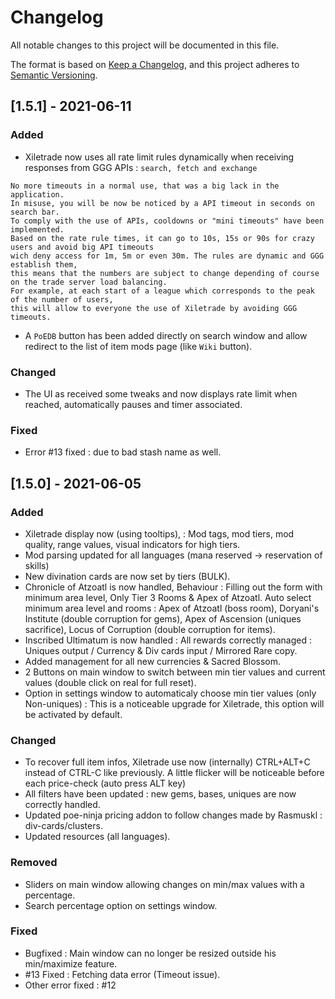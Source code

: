 # Changelog

All notable changes to this project will be documented in this file.

The format is based on [Keep a Changelog](https://keepachangelog.com/en/1.0.0/),
and this project adheres to [Semantic Versioning](https://semver.org/spec/v2.0.0.html).

## [1.5.1] - 2021-06-11
### Added
- Xiletrade now uses all rate limit rules dynamically when receiving responses from GGG APIs : `search, fetch and exchange`
```
No more timeouts in a normal use, that was a big lack in the application.
In misuse, you will be now be noticed by a API timeout in seconds on search bar. 
To comply with the use of APIs, cooldowns or "mini timeouts" have been implemented. 
Based on the rate rule times, it can go to 10s, 15s or 90s for crazy users and avoid big API timeouts 
wich deny access for 1m, 5m or even 30m. The rules are dynamic and GGG establish them, 
this means that the numbers are subject to change depending of course on the trade server load balancing. 
For example, at each start of a league which corresponds to the peak of the number of users, 
this will allow to everyone the use of Xiletrade by avoiding GGG timeouts.
```
- A `PoEDB` button has been added directly on search window and allow redirect to the list of item mods page (like `Wiki` button).

### Changed
- The UI as received some tweaks and now displays rate limit when reached, automatically pauses and timer associated.

### Fixed
- Error #13 fixed : due to bad stash name as well.


## [1.5.0] - 2021-06-05
### Added
- Xiletrade display now (using tooltips), : Mod tags,  mod tiers, mod quality, range values, visual indicators for high tiers.
- Mod parsing updated for all languages (mana reserved -> reservation of skills)
- New divination cards are now set by tiers (BULK).
- Chronicle of Atzoatl is now handled, Behaviour :
Filling out the form with minimum area level, Only Tier 3 Rooms & Apex of Atzoatl. 
Auto select minimum area level and rooms : Apex of Atzoatl (boss room), Doryani's Institute (double corruption for gems), Apex of Ascension (uniques sacrifice), Locus of Corruption (double corruption for items).
- Inscribed Ultimatum is now handled :
All rewards correctly managed  : Uniques output / Currency & Div cards input / Mirrored Rare copy.
- Added management for all new currencies & Sacred Blossom.
- 2 Buttons on main window to switch between min tier values and current values (double click on real for full reset).
- Option in settings window to automaticaly choose min tier values (only Non-uniques) : This is a noticeable upgrade for Xiletrade, this option will be activated by default.

### Changed
- To recover full item infos, Xiletrade use now (internally) CTRL+ALT+C instead of CTRL-C like previously. A little flicker will be noticeable before each price-check (auto press ALT key)
- All filters have been updated : new gems, bases, uniques are now correctly handled.
- Updated poe-ninja pricing addon to follow changes made by Rasmuskl : div-cards/clusters.
- Updated resources (all languages).

### Removed
- Sliders on main window allowing changes on min/max values with a percentage.
- Search percentage option on settings window.

### Fixed
- Bugfixed : Main window can no longer be resized outside his min/maximize feature.
- #13 Fixed : Fetching data error (Timeout issue).
- Other error fixed : #12
